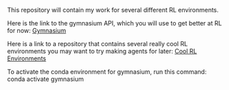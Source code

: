 This repository will contain my work for several different RL environments.

Here is the link to the gymnasium API, which you will use to get better at RL for now:
[Gymnasium](https://gymnasium.farama.org)

Here is a link to a repository that contains several really cool RL environments
you may want to try making agents for later:
[Cool RL Environments](https://github.com/clvrai/awesome-rl-envs?tab=readme-ov-file)

To activate the conda environment for gymnasium, run this command:
conda activate gymnasium